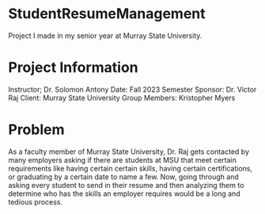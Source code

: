 # StudentResumeManagement
Project I made in my senior year at Murray State University.

# Project Information
Instructor; Dr. Solomon Antony
Date: Fall 2023 Semester
Sponsor: Dr. Victor Raj
Client: Murray State University
Group Members: Kristopher Myers

# Problem
As a faculty member of Murray State University, Dr. Raj gets contacted by many employers asking
if there are students at MSU that meet certain requirements like having certain certain skills, 
having certain certifications, or graduating by a certain date to name a few. Now, going through 
and asking every student to send in their resume and then analyzing them to determine who has 
the skills an employer requires would be a long and tedious process. 
